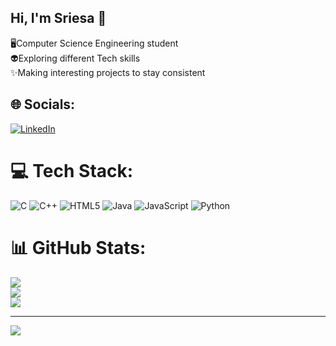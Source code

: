 ## Hi, I'm Sriesa 🪼

🖥️Computer Science Engineering student<br>
👽Exploring different Tech skills<br>
✨Making interesting projects to stay consistent<br>


## 🌐 Socials:
[![LinkedIn](https://img.shields.io/badge/LinkedIn-%230077B5.svg?logo=linkedin&logoColor=white)](https://linkedin.com/in/sriesa) 

# 💻 Tech Stack:
![C](https://img.shields.io/badge/c-%2300599C.svg?style=plastic&logo=c&logoColor=white) ![C++](https://img.shields.io/badge/c++-%2300599C.svg?style=plastic&logo=c%2B%2B&logoColor=white) ![HTML5](https://img.shields.io/badge/html5-%23E34F26.svg?style=plastic&logo=html5&logoColor=white) ![Java](https://img.shields.io/badge/java-%23ED8B00.svg?style=plastic&logo=openjdk&logoColor=white) ![JavaScript](https://img.shields.io/badge/javascript-%23323330.svg?style=plastic&logo=javascript&logoColor=%23F7DF1E) ![Python](https://img.shields.io/badge/python-3670A0?style=plastic&logo=python&logoColor=ffdd54)
# 📊 GitHub Stats:
![](https://github-readme-stats.vercel.app/api?username=sri-esa&theme=tokyonight&hide_border=false&include_all_commits=false&count_private=false)<br/>
![](https://nirzak-streak-stats.vercel.app/?user=sri-esa&theme=tokyonight&hide_border=false)<br/>
![](https://github-readme-stats.vercel.app/api/top-langs/?username=sri-esa&theme=tokyonight&hide_border=false&include_all_commits=false&count_private=false&layout=compact)
<!--
## 🏆 GitHub Trophies
![](https://github-profile-trophy.vercel.app/?username=sri-esa&theme=radical&no-frame=false&no-bg=true&margin-w=4)
-->

---
[![](https://visitcount.itsvg.in/api?id=sri-esa&icon=0&color=3)](https://visitcount.itsvg.in)

<!-- Proudly created with GPRM ( https://gprm.itsvg.in ) -->
